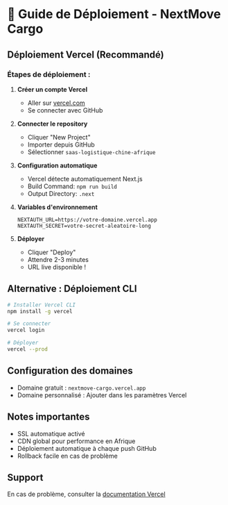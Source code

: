 # 🚀 Guide de Déploiement - NextMove Cargo

## Déploiement Vercel (Recommandé)

### Étapes de déploiement :

1. **Créer un compte Vercel**
   - Aller sur [vercel.com](https://vercel.com)
   - Se connecter avec GitHub

2. **Connecter le repository**
   - Cliquer "New Project"
   - Importer depuis GitHub
   - Sélectionner `saas-logistique-chine-afrique`

3. **Configuration automatique**
   - Vercel détecte automatiquement Next.js
   - Build Command: `npm run build`
   - Output Directory: `.next`

4. **Variables d'environnement**
   ```
   NEXTAUTH_URL=https://votre-domaine.vercel.app
   NEXTAUTH_SECRET=votre-secret-aleatoire-long
   ```

5. **Déployer**
   - Cliquer "Deploy"
   - Attendre 2-3 minutes
   - URL live disponible !

## Alternative : Déploiement CLI

```bash
# Installer Vercel CLI
npm install -g vercel

# Se connecter
vercel login

# Déployer
vercel --prod
```

## Configuration des domaines

- Domaine gratuit : `nextmove-cargo.vercel.app`
- Domaine personnalisé : Ajouter dans les paramètres Vercel

## Notes importantes

- SSL automatique activé
- CDN global pour performance en Afrique
- Déploiement automatique à chaque push GitHub
- Rollback facile en cas de problème

## Support

En cas de problème, consulter la [documentation Vercel](https://vercel.com/docs)
